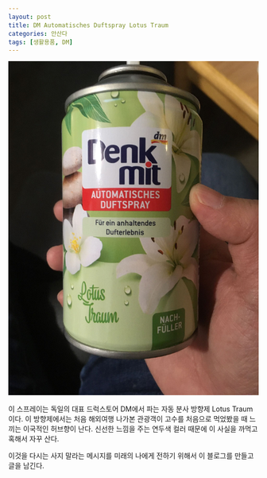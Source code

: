 ```yaml
---
layout: post
title: DM Automatisches Duftspray Lotus Traum
categories: 안산다
tags: [생활용품, DM]
---
```

![Lotus Traum](/assets/images/posts/IMG_2630.JPG)

이 스프레이는 독일의 대표 드럭스토어 DM에서 파는 자동 분사 방향제 Lotus Traum 이다. 이 방향제에서는 처음 해외여행 나가본 관광객이 고수를 처음으로 먹었봤을 때 느끼는 이국적인 허브향이 난다. 신선한 느낌을 주는 연두색 컬러 때문에 이 사실을 까먹고 혹해서 자꾸 산다. 

이것을 다시는 사지 말라는 메시지를 미래의 나에게 전하기 위해서 이 블로그를 만들고 글을 남긴다. 
